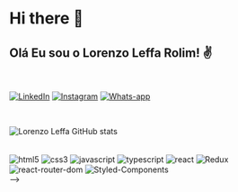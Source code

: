 # Hi there 👋

## Olá Eu sou o Lorenzo Leffa Rolim! ✌️
<br />

[![LinkedIn](https://img.shields.io/badge/LinkedIn-0077B5?style=for-the-badge&logo=linkedin&logoColor=white)](https://www.linkedin.com/in/lorenzo-leffa-rolim/) [![Instagram](https://img.shields.io/badge/Instagram-E4405F?style=for-the-badge&logo=instagram&logoColor=white)](https://www.instagram.com/lorenzo_lrolim/) [![Whats-app](https://img.shields.io/badge/WhatsApp-25D366?style=for-the-badge&logo=whatsapp&logoColor=white)](#)


<br />




![Lorenzo Leffa GitHub stats](https://github-readme-stats.vercel.app/api?username=lorenzo-rolim&show_icons=true&theme=tokyonight)

<br />

<div style="display: inline_block;" >
    <img align="center" alt="html5" src="https://img.shields.io/badge/HTML5-E34F26?style=for-the-badge&logo=html5&logoColor=white" />
    <img align="center" alt="css3" src="https://img.shields.io/badge/CSS3-1572B6?style=for-the-badge&logo=css3&logoColor=white" />
    <img align="center" alt="javascript" src="https://img.shields.io/badge/JavaScript-F7DF1E?style=for-the-badge&logo=javascript&logoColor=black" />
    <img align="center" alt="typescript" src="https://img.shields.io/badge/TypeScript-007ACC?style=for-the-badge&logo=typescript&logoColor=white" />
    <img align="center" alt="react" src="https://img.shields.io/badge/React-20232A?style=for-the-badge&logo=react&logoColor=61DAFB" />
    <img align="center" alt="Redux" src="https://img.shields.io/badge/Redux-593D88?style=for-the-badge&logo=redux&logoColor=white" />
    <img align="center" alt="react-router-dom" src="https://img.shields.io/badge/React_Router-CA4245?style=for-the-badge&logo=react-router&logoColor=white" />
    <img align="center" alt="Styled-Components" src="https://img.shields.io/badge/styled--components-DB7093?style=for-the-badge&logo=styled-components&logoColor=white" />
    
</div>
-->
